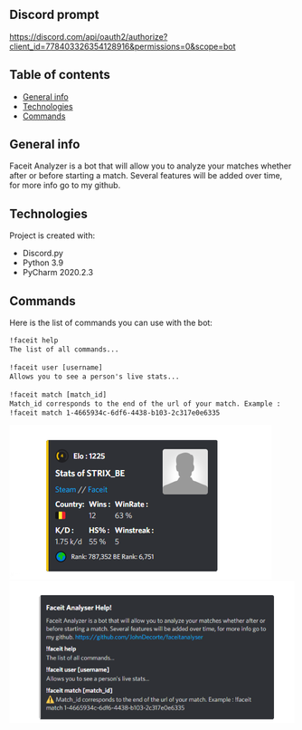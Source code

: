 ## Discord prompt
https://discord.com/api/oauth2/authorize?client_id=778403326354128916&permissions=0&scope=bot

## Table of contents
* [General info](#general-info)
* [Technologies](#technologies)
* [Commands](#commands)

## General info
Faceit Analyzer is a bot that will allow you to analyze your matches whether after or before starting a match. Several features will be added over time, for more info go to my github.
	
## Technologies
Project is created with:
* Discord.py
* Python 3.9
* PyCharm 2020.2.3
	
## Commands
Here is the list of commands you can use with the bot:

```
!faceit help
The list of all commands...

!faceit user [username]
Allows you to see a person's live stats...

!faceit match [match_id]
Match_id corresponds to the end of the url of your match. Example : !faceit match 1-4665934c-6df6-4438-b103-2c317e0e6335
```

![Algorithm schema](./usr.png)
![Algorithm schema](./helps.png)
